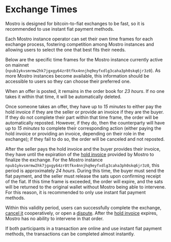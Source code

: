 # Exchange Times

Mostro is designed for bitcoin-to-fiat exchanges to be fast, so it is recommended to use instant fiat payment methods.

Each Mostro instance operator can set their own time frames for each exchange process, fostering competition among Mostro instances and allowing users to select the one that best fits their needs.

Below are the specific time frames for the Mostro instance currently active on mainnet (`npub1ykvsmrmw2hk7jgxgy64zr8tfkx4nnjhq9eyfxdlg3caha3ph0skq6jr3z0`). As more Mostro instances become available, this information should be accessible to users so they can choose their preferred one.

When an offer is posted, it remains in the order book for *23 hours*. If no one takes it within that time, it will be automatically deleted.

Once someone takes an offer, they have up to *15 minutes* to either pay the hold invoice if they are the seller or provide an invoice if they are the buyer. If they do not complete their part within that time frame, the order will be automatically reposted. However, if they do, then the counterparty will have up to *15 minutes* to complete their corresponding action (either paying the hold invoice or providing an invoice, depending on their role in the exchange); if they fail to do so, the order will be canceled and not reposted.

After the seller pays the hold invoice and the buyer provides their invoice, they have until the expiration of the [hold invoice](./hold-invoice.md) provided by Mostro to finalize the exchange. For the Mostro instance `npub1ykvsmrmw2hk7jgxgy64zr8tfkx4nnjhq9eyfxdlg3caha3ph0skq6jr3z0`, this period is approximately *24 hours*. During this time, the buyer must send the fiat payment, and the seller must release the sats upon confirming receipt of the fiat. If this time frame is exceeded, the order will expire, and the sats will be returned to the original wallet without Mostro being able to intervene. For this reason, it is recommended to only use instant fiat payment methods.

Within this validity period, users can successfully complete the exchange, [cancel it](./cancelling-an-order.md) cooperatively, or open a [dispute](./disputes.md). After the [hold invoice](./hold-invoice.md) expires, Mostro has no ability to intervene in that order.

If both participants in a transaction are online and use instant fiat payment methods, the transactions can be completed almost instantly.

